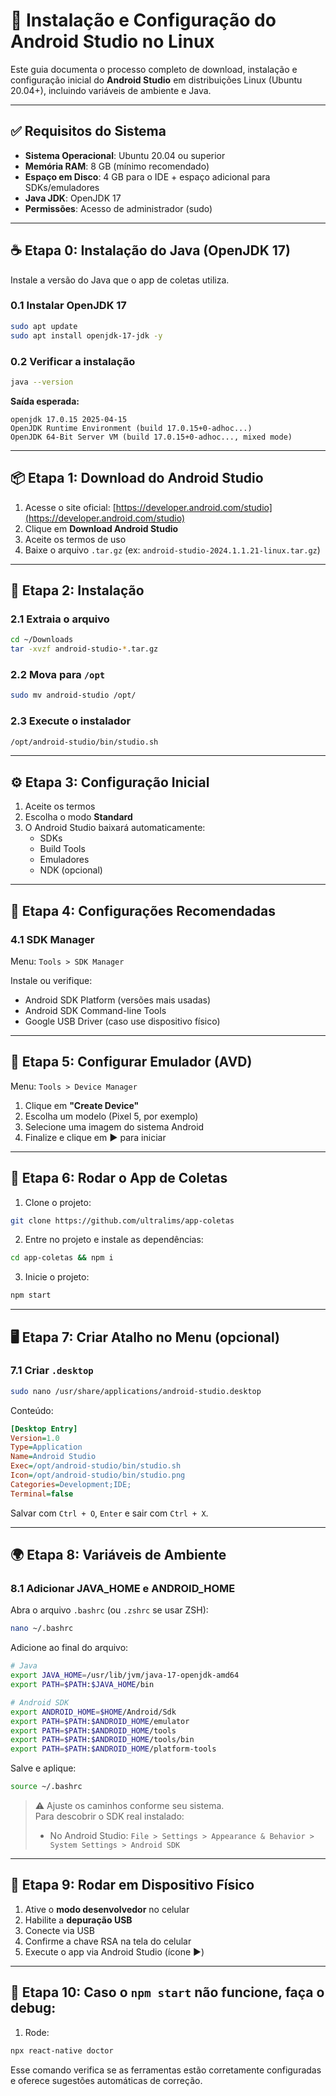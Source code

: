 # 📱 Instalação e Configuração do Android Studio no Linux

Este guia documenta o processo completo de download, instalação e configuração inicial do **Android Studio** em distribuições Linux (Ubuntu 20.04+), incluindo variáveis de ambiente e Java.

---

## ✅ Requisitos do Sistema

- **Sistema Operacional**: Ubuntu 20.04 ou superior  
- **Memória RAM**: 8 GB (mínimo recomendado)  
- **Espaço em Disco**: 4 GB para o IDE + espaço adicional para SDKs/emuladores  
- **Java JDK**: OpenJDK 17  
- **Permissões**: Acesso de administrador (sudo)  

---

## ☕ Etapa 0: Instalação do Java (OpenJDK 17)

Instale a versão do Java que o app de coletas utiliza.

### 0.1 Instalar OpenJDK 17

```bash
sudo apt update
sudo apt install openjdk-17-jdk -y
```

### 0.2 Verificar a instalação

```bash
java --version
```

**Saída esperada:**

```
openjdk 17.0.15 2025-04-15
OpenJDK Runtime Environment (build 17.0.15+0-adhoc...)
OpenJDK 64-Bit Server VM (build 17.0.15+0-adhoc..., mixed mode)
```

---

## 📦 Etapa 1: Download do Android Studio

1. Acesse o site oficial: [https://developer.android.com/studio](https://developer.android.com/studio)  
2. Clique em **Download Android Studio**  
3. Aceite os termos de uso  
4. Baixe o arquivo `.tar.gz` (ex: `android-studio-2024.1.1.21-linux.tar.gz`)  

---

## 📂 Etapa 2: Instalação

### 2.1 Extraia o arquivo

```bash
cd ~/Downloads
tar -xvzf android-studio-*.tar.gz
```

### 2.2 Mova para `/opt`

```bash
sudo mv android-studio /opt/
```

### 2.3 Execute o instalador

```bash
/opt/android-studio/bin/studio.sh
```

---

## ⚙️ Etapa 3: Configuração Inicial

1. Aceite os termos  
2. Escolha o modo **Standard**  
3. O Android Studio baixará automaticamente:  
   - SDKs  
   - Build Tools  
   - Emuladores  
   - NDK (opcional)  

---

## 🧰 Etapa 4: Configurações Recomendadas

### 4.1 SDK Manager

Menu: `Tools > SDK Manager`

Instale ou verifique:

- Android SDK Platform (versões mais usadas)  
- Android SDK Command-line Tools  
- Google USB Driver (caso use dispositivo físico)  

---

## 📱 Etapa 5: Configurar Emulador (AVD)

Menu: `Tools > Device Manager`

1. Clique em **"Create Device"**  
2. Escolha um modelo (Pixel 5, por exemplo)  
3. Selecione uma imagem do sistema Android  
4. Finalize e clique em **▶️** para iniciar  

---

## 🧪 Etapa 6: Rodar o App de Coletas

1. Clone o projeto:

```bash
git clone https://github.com/ultralims/app-coletas
```

2. Entre no projeto e instale as dependências:

```bash
cd app-coletas && npm i
```

3. Inicie o projeto:

```bash
npm start
```

---

## 🖥️ Etapa 7: Criar Atalho no Menu (opcional)

### 7.1 Criar `.desktop`

```bash
sudo nano /usr/share/applications/android-studio.desktop
```

Conteúdo:

```ini
[Desktop Entry]
Version=1.0
Type=Application
Name=Android Studio
Exec=/opt/android-studio/bin/studio.sh
Icon=/opt/android-studio/bin/studio.png
Categories=Development;IDE;
Terminal=false
```

Salvar com `Ctrl + O`, `Enter` e sair com `Ctrl + X`.

---

## 🌍 Etapa 8: Variáveis de Ambiente

### 8.1 Adicionar JAVA_HOME e ANDROID_HOME

Abra o arquivo `.bashrc` (ou `.zshrc` se usar ZSH):

```bash
nano ~/.bashrc
```

Adicione ao final do arquivo:

```bash
# Java
export JAVA_HOME=/usr/lib/jvm/java-17-openjdk-amd64
export PATH=$PATH:$JAVA_HOME/bin

# Android SDK
export ANDROID_HOME=$HOME/Android/Sdk
export PATH=$PATH:$ANDROID_HOME/emulator
export PATH=$PATH:$ANDROID_HOME/tools
export PATH=$PATH:$ANDROID_HOME/tools/bin
export PATH=$PATH:$ANDROID_HOME/platform-tools
```

Salve e aplique:

```bash
source ~/.bashrc
```

> ⚠️ Ajuste os caminhos conforme seu sistema.  
> Para descobrir o SDK real instalado:  
> - No Android Studio: `File > Settings > Appearance & Behavior > System Settings > Android SDK`

---

## 🔌 Etapa 9: Rodar em Dispositivo Físico

1. Ative o **modo desenvolvedor** no celular  
2. Habilite a **depuração USB**  
3. Conecte via USB  
4. Confirme a chave RSA na tela do celular  
5. Execute o app via Android Studio (ícone ▶️)  

---

## 🐞 Etapa 10: Caso o `npm start` não funcione, faça o debug:

1. Rode:

```bash
npx react-native doctor
```

Esse comando verifica se as ferramentas estão corretamente configuradas e oferece sugestões automáticas de correção.
